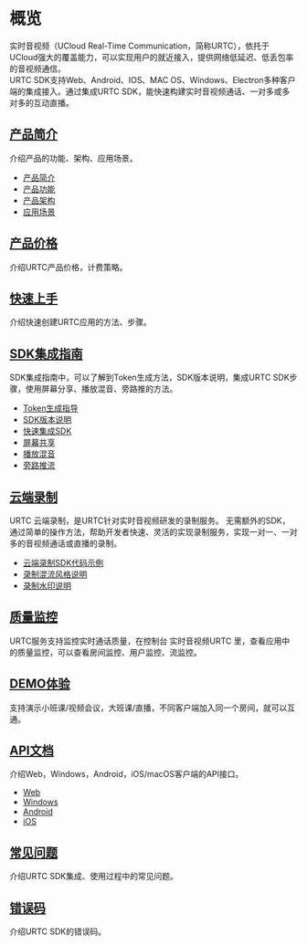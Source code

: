 # 概览

实时音视频（UCloud Real-Time Communication，简称URTC），依托于UCloud强大的覆盖能力，可以实现用户的就近接入，提供网络低延迟、低丢包率的音视频通信。    
URTC SDK支持Web、Android、IOS、MAC OS、Windows、Electron多种客户端的集成接入。通过集成URTC SDK，能快速构建实时音视频通话、一对多或多对多的互动直播。    

## [产品简介](/urtc/introduction/index)

介绍产品的功能、架构、应用场景。

* [产品简介](/urtc/introduction/index)
* [产品功能](/urtc/introduction/functions)
* [产品架构](/urtc/introduction/structure)
* [应用场景](/urtc/introduction/scenario)

## [产品价格](/urtc/price)

介绍URTC产品价格，计费策略。

## [快速上手](/urtc/quick)

介绍快速创建URTC应用的方法、步骤。

## [SDK集成指南](/urtc/sdk/index)

SDK集成指南中，可以了解到Token生成方法，SDK版本说明，集成URTC SDK步骤，使用屏幕分享、播放混音、旁路推的方法。

* [Token生成指导](/urtc/sdk/token)
* [SDK版本说明](/urtc/sdk/Version)
* [快速集成SDK](/urtc/sdk/VideoStart)    
* [屏幕共享](/urtc/sdk/Video/screenshare)    
* [播放混音](/urtc/sdk/Audio/AudioMixing)   
* [旁路推流](/urtc/sdk/Video/cdnSteaming)    

## [云端录制](/urtc/cloudRecord/index)  

URTC 云端录制，是URTC针对实时音视频研发的录制服务。
无需额外的SDK，通过简单的操作方法，帮助开发者快速、灵活的实现录制服务，实现一对一、一对多的音视频通话或直播的录制。

* [云端录制SDK代码示例](/urtc/cloudRecord/RecordStart)    
* [录制混流风格说明](/urtc/cloudRecord/RecordLaylout)  
* [录制水印说明](/urtc/cloudRecord/RecordWatermark)  

## [质量监控](/urtc/quality/qualityDocs)

URTC服务支持监控实时通话质量，在控制台 实时音视频URTC 里，查看应用中的质量监控，可以查看房间监控、用户监控、流监控。

## [DEMO体验](/urtc/demo)

支持演示小班课/视频会议，大班课/直播，不同客户端加入同一个房间，就可以互通。

## [API文档](/urtc/api/index)

介绍Web，Windows，Android，iOS/macOS客户端的API接口。

* [Web](/urtc/api/Web)  
* [Windows](/urtc/api/Windows)  
* [Android](/urtc/api/Android)  
* [iOS](/urtc/api/iOS)  

## [常见问题](/urtc/faq)

介绍URTC SDK集成、使用过程中的常见问题。

## [错误码](/urtc/ErrorCode)

介绍URTC SDK的错误码。
    
    
   
   
    
        

